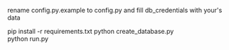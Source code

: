rename config.py.example to config.py and fill db_credentials with your's data

pip install -r requirements.txt
python create_database.py  
python run.py  

